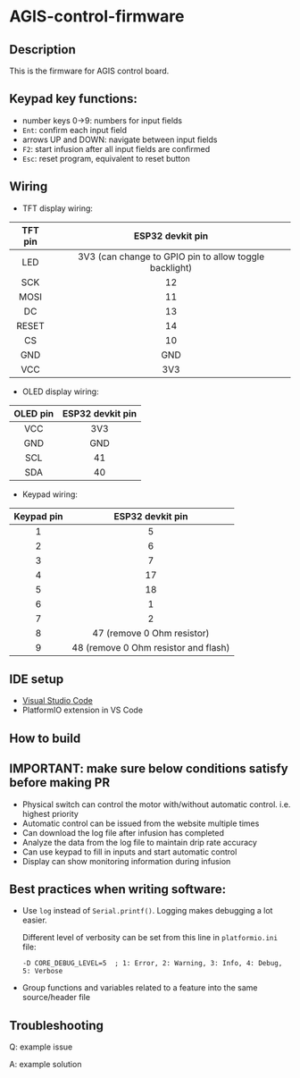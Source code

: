 # AGIS-control-firmware

## Description
This is the firmware for AGIS control board.

## Keypad key functions:
+ number keys 0->9: numbers for input fields
+ `Ent`: confirm each input field
+ arrows UP and DOWN: navigate between input fields
+ `F2`: start infusion after all input fields are confirmed
+ `Esc`: reset program, equivalent to reset button

## Wiring

- TFT display wiring:

| **TFT pin** |                  **ESP32 devkit pin**                  |
|:-----------:|:------------------------------------------------------:|
|     LED     | 3V3 (can change to GPIO pin to allow toggle backlight) |
|     SCK     |                           12                           |
|     MOSI    |                           11                           |
|      DC     |                           13                           |
|    RESET    |                           14                           |
|      CS     |                           10                           |
|     GND     |                           GND                          |
|     VCC     |                           3V3                          |

- OLED display wiring:

| **OLED pin** | **ESP32 devkit pin** |
|:------------:|:--------------------:|
|      VCC     |          3V3         |
|      GND     |          GND         |
|      SCL     |          41          |
|      SDA     |          40          |

- Keypad wiring:

| **Keypad pin** | **ESP32 devkit pin**                                 |
|:--------------:|:----------------------------------------------------:|
|        1       |           5                                          |
|        2       |           6                                          |
|        3       |           7                                          |
|        4       |          17                                          |
|        5       |          18                                          |
|        6       |           1                                          |
|        7       |           2                                          |
|        8       |          47 (remove 0 Ohm resistor)                  |
|        9       |          48 (remove 0 Ohm resistor and flash)        |


## IDE setup
+ [Visual Studio Code](https://code.visualstudio.com/)
+ PlatformIO extension in VS Code

## How to build

## IMPORTANT: make sure below conditions satisfy before making PR
+ Physical switch can control the motor with/without automatic control. i.e. highest priority
+ Automatic control can be issued from the website multiple times
+ Can download the log file after infusion has completed
+ Analyze the data from the log file to maintain drip rate accuracy
+ Can use keypad to fill in inputs and start automatic control
+ Display can show monitoring information during infusion

## Best practices when writing software:
+ Use `log` instead of `Serial.printf()`. Logging makes debugging a lot easier.

  Different level of verbosity can be set from this line in `platformio.ini` file:
  ```
  -D CORE_DEBUG_LEVEL=5  ; 1: Error, 2: Warning, 3: Info, 4: Debug, 5: Verbose
  ```
+ Group functions and variables related to a feature into the same source/header file

## Troubleshooting
Q: example issue

A: example solution
